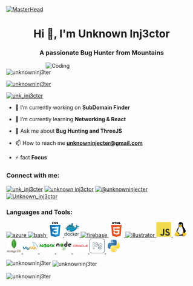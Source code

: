 [![MasterHead](https://i.pinimg.com/564x/4b/28/e6/4b28e6880b6332b5a229da99901d6f3f.jpg)](https://rishavchanda.io)

<h1 align="center">Hi 👋, I'm Unknown Inj3ctor</h1>
<h3 align="center">A passionate Bug Hunter from Mountains</h3>
<img align="right" alt="Coding" width="400" src="https://i.pinimg.com/originals/21/9a/09/219a09d5c2d9e50e4c2d20c9a03e09af.gif">

<p align="left"> <img src="https://komarev.com/ghpvc/?username=unknowninj3ter&label=Profile%20views&color=0e75b6&style=flat" alt="unknowninj3ter" /> </p>

<p align="left"> <a href="https://github.com/ryo-ma/github-profile-trophy"><img src="https://github-profile-trophy.vercel.app/?username=unknowninj3ter" alt="unknowninj3ter" /></a> </p>

<p align="left"> <a href="https://twitter.com/unk_inj3cter" target="blank"><img src="https://img.shields.io/twitter/follow/unk_inj3cter?logo=twitter&style=for-the-badge" alt="unk_inj3cter" /></a> </p>

- 🔭 I’m currently working on **SubDomain Finder**

- 🌱 I’m currently learning **Networking & React**

- 💬 Ask me about **Bug Hunting and ThreeJS**

- 📫 How to reach me **unknowninjecter@gmail.com**

- ⚡ fact **Focus**

<h3 align="left">Connect with me:</h3>
<p align="left">
<a href="https://twitter.com/unk_inj3cter" target="blank"><img align="center" src="https://raw.githubusercontent.com/rahuldkjain/github-profile-readme-generator/master/src/images/icons/Social/twitter.svg" alt="unk_inj3cter" height="30" width="40" /></a>
<a href="https://linkedin.com/in/unknown inj3ctor" target="blank"><img align="center" src="https://raw.githubusercontent.com/rahuldkjain/github-profile-readme-generator/master/src/images/icons/Social/linked-in-alt.svg" alt="unknown inj3ctor" height="30" width="40" /></a>
<a href="https://medium.com/@unknowninjecter" target="blank"><img align="center" src="https://raw.githubusercontent.com/rahuldkjain/github-profile-readme-generator/master/src/images/icons/Social/medium.svg" alt="@unknowninjecter" height="30" width="40" /></a>
<a href="https://discord.gg/Unknown_inj3ctor" target="blank"><img align="center" src="https://raw.githubusercontent.com/rahuldkjain/github-profile-readme-generator/master/src/images/icons/Social/discord.svg" alt="Unknown_inj3ctor" height="30" width="40" /></a>
</p>

<h3 align="left">Languages and Tools:</h3>
<p align="left"> <a href="https://azure.microsoft.com/en-in/" target="_blank" rel="noreferrer"> <img src="https://www.vectorlogo.zone/logos/microsoft_azure/microsoft_azure-icon.svg" alt="azure" width="40" height="40"/> </a> <a href="https://www.gnu.org/software/bash/" target="_blank" rel="noreferrer"> <img src="https://www.vectorlogo.zone/logos/gnu_bash/gnu_bash-icon.svg" alt="bash" width="40" height="40"/> </a> <a href="https://www.w3schools.com/css/" target="_blank" rel="noreferrer"> <img src="https://raw.githubusercontent.com/devicons/devicon/master/icons/css3/css3-original-wordmark.svg" alt="css3" width="40" height="40"/> </a> <a href="https://www.docker.com/" target="_blank" rel="noreferrer"> <img src="https://raw.githubusercontent.com/devicons/devicon/master/icons/docker/docker-original-wordmark.svg" alt="docker" width="40" height="40"/> </a> <a href="https://firebase.google.com/" target="_blank" rel="noreferrer"> <img src="https://www.vectorlogo.zone/logos/firebase/firebase-icon.svg" alt="firebase" width="40" height="40"/> </a> <a href="https://www.w3.org/html/" target="_blank" rel="noreferrer"> <img src="https://raw.githubusercontent.com/devicons/devicon/master/icons/html5/html5-original-wordmark.svg" alt="html5" width="40" height="40"/> </a> <a href="https://www.adobe.com/in/products/illustrator.html" target="_blank" rel="noreferrer"> <img src="https://www.vectorlogo.zone/logos/adobe_illustrator/adobe_illustrator-icon.svg" alt="illustrator" width="40" height="40"/> </a> <a href="https://developer.mozilla.org/en-US/docs/Web/JavaScript" target="_blank" rel="noreferrer"> <img src="https://raw.githubusercontent.com/devicons/devicon/master/icons/javascript/javascript-original.svg" alt="javascript" width="40" height="40"/> </a> <a href="https://www.linux.org/" target="_blank" rel="noreferrer"> <img src="https://raw.githubusercontent.com/devicons/devicon/master/icons/linux/linux-original.svg" alt="linux" width="40" height="40"/> </a> <a href="https://www.mongodb.com/" target="_blank" rel="noreferrer"> <img src="https://raw.githubusercontent.com/devicons/devicon/master/icons/mongodb/mongodb-original-wordmark.svg" alt="mongodb" width="40" height="40"/> </a> <a href="https://www.mysql.com/" target="_blank" rel="noreferrer"> <img src="https://raw.githubusercontent.com/devicons/devicon/master/icons/mysql/mysql-original-wordmark.svg" alt="mysql" width="40" height="40"/> </a> <a href="https://www.nginx.com" target="_blank" rel="noreferrer"> <img src="https://raw.githubusercontent.com/devicons/devicon/master/icons/nginx/nginx-original.svg" alt="nginx" width="40" height="40"/> </a> <a href="https://nodejs.org" target="_blank" rel="noreferrer"> <img src="https://raw.githubusercontent.com/devicons/devicon/master/icons/nodejs/nodejs-original-wordmark.svg" alt="nodejs" width="40" height="40"/> </a> <a href="https://www.oracle.com/" target="_blank" rel="noreferrer"> <img src="https://raw.githubusercontent.com/devicons/devicon/master/icons/oracle/oracle-original.svg" alt="oracle" width="40" height="40"/> </a> <a href="https://www.photoshop.com/en" target="_blank" rel="noreferrer"> <img src="https://raw.githubusercontent.com/devicons/devicon/master/icons/photoshop/photoshop-line.svg" alt="photoshop" width="40" height="40"/> </a> <a href="https://www.python.org" target="_blank" rel="noreferrer"> <img src="https://raw.githubusercontent.com/devicons/devicon/master/icons/python/python-original.svg" alt="python" width="40" height="40"/> </a> </p>

<p><img align="left" src="https://github-readme-stats.vercel.app/api/top-langs?username=unknowninj3ter&show_icons=true&locale=en&layout=compact" alt="unknowninj3ter" /></p>

<p>&nbsp;<img align="center" src="https://github-readme-stats.vercel.app/api?username=unknowninj3ter&show_icons=true&locale=en" alt="unknowninj3ter" /></p>

<p><img align="center" src="https://github-readme-streak-stats.herokuapp.com/?user=unknowninj3ter&" alt="unknowninj3ter" /></p>
